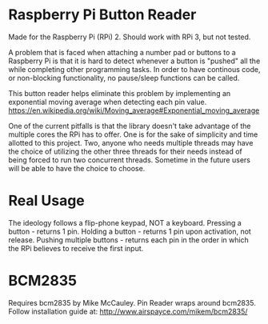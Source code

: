 # Raspberry Pi Button Reader
Made for the Raspberry Pi (RPi) 2. Should work with RPi 3, but not tested.

A problem that is faced when attaching a number pad or buttons to a Raspberry Pi is that it is hard to detect whenever a button is "pushed" all the while completing other programming tasks. In order to have continous code, or non-blocking functionality, no pause/sleep functions can be called.

This button reader helps eliminate this problem by implementing an exponential moving average when detecting each pin value. https://en.wikipedia.org/wiki/Moving_average#Exponential_moving_average

One of the current pitfalls is that the library doesn't take advantage of the multiple cores the RPi has to offer. One is for the sake of simplicity and time allotted to this project. Two, anyone who needs multiple threads may have the choice of utilizing the other three threads for their needs instead of being forced to run two concurrent threads. Sometime in the future users will be able to have the choice to choose.

# Real Usage
The ideology follows a flip-phone keypad, NOT a keyboard.
Pressing a button - returns 1 pin.
Holding a button  - returns 1 pin upon activation, not release.
Pushing multiple buttons - returns each pin in the order in which the RPi believes to receive the first input.

# BCM2835
Requires bcm2835 by Mike McCauley.
Pin Reader wraps around bcm2835.
Follow installation guide at: http://www.airspayce.com/mikem/bcm2835/
